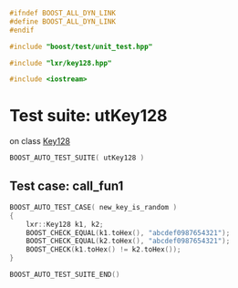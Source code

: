 ```cpp
#ifndef BOOST_ALL_DYN_LINK
#define BOOST_ALL_DYN_LINK
#endif

#include "boost/test/unit_test.hpp"

#include "lxr/key128.hpp"

#include <iostream>
````

# Test suite: utKey128

on class [Key128](../src/key128.hpp.md)

```cpp
BOOST_AUTO_TEST_SUITE( utKey128 )
```
## Test case: call_fun1
```cpp
BOOST_AUTO_TEST_CASE( new_key_is_random )
{
    lxr::Key128 k1, k2;
	BOOST_CHECK_EQUAL(k1.toHex(), "abcdef0987654321");
	BOOST_CHECK_EQUAL(k2.toHex(), "abcdef0987654321");
	BOOST_CHECK(k1.toHex() != k2.toHex());
}
```

```cpp
BOOST_AUTO_TEST_SUITE_END()
```
